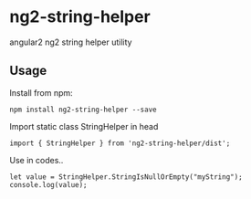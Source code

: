 # ng2-string-helper
angular2 ng2 string helper utility

## Usage 
Install from npm: 
```
npm install ng2-string-helper --save
```
<Enter>
Import static class StringHelper in head
  
```
import { StringHelper } from 'ng2-string-helper/dist';
```
<Enter>
  
Use in codes..
```
let value = StringHelper.StringIsNullOrEmpty("myString");
console.log(value);
```
